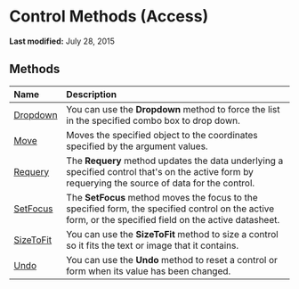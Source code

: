 
# Control Methods (Access)

 **Last modified:** July 28, 2015


## Methods



|**Name**|**Description**|
|:-----|:-----|
| [Dropdown](45957d42-3e81-f7eb-9579-e5e75c833f59.md)|You can use the  **Dropdown** method to force the list in the specified combo box to drop down.|
| [Move](fd52e497-642f-72a9-af64-971d8c888e71.md)|Moves the specified object to the coordinates specified by the argument values.|
| [Requery](95f68520-7bbc-6627-0702-477b839f98c5.md)|The  **Requery** method updates the data underlying a specified control that's on the active form by requerying the source of data for the control.|
| [SetFocus](21e2a6d1-7dd9-92ae-a6a6-72ed67dbc61d.md)|The  **SetFocus** method moves the focus to the specified form, the specified control on the active form, or the specified field on the active datasheet.|
| [SizeToFit](421b93c4-b648-a7d7-5e0c-845672d4dab8.md)|You can use the  **SizeToFit** method to size a control so it fits the text or image that it contains.|
| [Undo](d2c2d6ee-7086-db63-c471-03530cf7f2ab.md)|You can use the  **Undo** method to reset a control or form when its value has been changed.|
